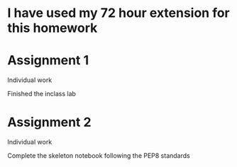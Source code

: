 # I have used my 72 hour extension for this homework

# Assignment 1
Individual work

Finished the inclass lab


# Assignment 2
Individual work

Complete the skeleton notebook following the PEP8 standards

